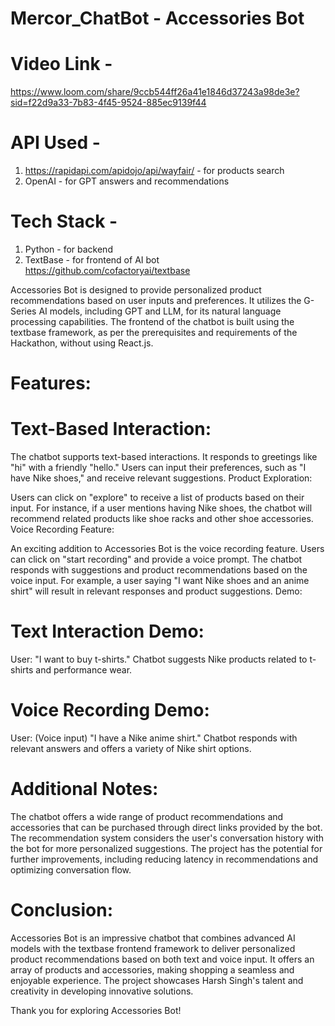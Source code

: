 # Mercor_ChatBot - Accessories Bot

# Video Link -
https://www.loom.com/share/9ccb544ff26a41e1846d37243a98de3e?sid=f22d9a33-7b83-4f45-9524-885ec9139f44

# API Used - 

1. https://rapidapi.com/apidojo/api/wayfair/ - for products search
2. OpenAI - for GPT answers and recommendations

# Tech Stack -

1. Python - for backend
2. TextBase - for frontend of AI bot  https://github.com/cofactoryai/textbase

Accessories Bot is designed to provide personalized product recommendations based on user inputs and preferences. It utilizes the G-Series AI models, including GPT and LLM, for its natural language processing capabilities. The frontend of the chatbot is built using the textbase framework, as per the prerequisites and requirements of the Hackathon, without using React.js.

# Features:

# Text-Based Interaction:

The chatbot supports text-based interactions.
It responds to greetings like "hi" with a friendly "hello."
Users can input their preferences, such as "I have Nike shoes," and receive relevant suggestions.
Product Exploration:

Users can click on "explore" to receive a list of products based on their input.
For instance, if a user mentions having Nike shoes, the chatbot will recommend related products like shoe racks and other shoe accessories.
Voice Recording Feature:

An exciting addition to Accessories Bot is the voice recording feature.
Users can click on "start recording" and provide a voice prompt.
The chatbot responds with suggestions and product recommendations based on the voice input.
For example, a user saying "I want Nike shoes and an anime shirt" will result in relevant responses and product suggestions.
Demo:

# Text Interaction Demo:

User: "I want to buy t-shirts."
Chatbot suggests Nike products related to t-shirts and performance wear.

# Voice Recording Demo:

User: (Voice input) "I have a Nike anime shirt."
Chatbot responds with relevant answers and offers a variety of Nike shirt options.
# Additional Notes:

The chatbot offers a wide range of product recommendations and accessories that can be purchased through direct links provided by the bot.
The recommendation system considers the user's conversation history with the bot for more personalized suggestions.
The project has the potential for further improvements, including reducing latency in recommendations and optimizing conversation flow.

# Conclusion:
Accessories Bot is an impressive chatbot that combines advanced AI models with the textbase frontend framework to deliver personalized product recommendations based on both text and voice input. It offers an array of products and accessories, making shopping a seamless and enjoyable experience. The project showcases Harsh Singh's talent and creativity in developing innovative solutions.

Thank you for exploring Accessories Bot!